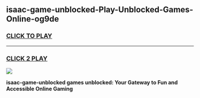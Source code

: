 
## isaac-game-unblocked-Play-Unblocked-Games-Online-og9de
<h3>
<a href="https://premium76.site?title=isaac-game-unblocked&ref=24A">CLICK TO PLAY</a></h3>
<hr>

<h3>
<a href="https://premium76.site?title=isaac-game-unblocked&ref=24A">CLICK 2 PLAY</a>
  
</h3>

<a href="https://premium76.site?title=isaac-game-unblocked&ref=24A"><img src="https://clearcache.store/games.png"></a>


**isaac-game-unblocked games unblocked: Your Gateway to Fun and Accessible Online Gaming**
